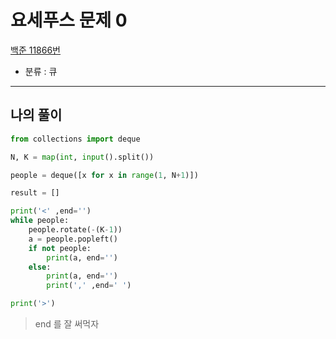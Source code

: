# 요세푸스 문제 0
[백준 11866번](https://www.acmicpc.net/problem/11866)
* 분류 : 큐
- - -

## 나의 풀이
```python
from collections import deque

N, K = map(int, input().split())

people = deque([x for x in range(1, N+1)])

result = []

print('<' ,end='')
while people:
    people.rotate(-(K-1))
    a = people.popleft()
    if not people:
        print(a, end='')
    else:
        print(a, end='')
        print(',' ,end=' ')

print('>')
```
> end 를 잘 써먹자

